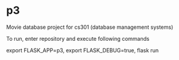 # p3
Movie database project for cs301 (database management systems)

To run, enter repository and execute following commands

export FLASK_APP=p3,
export FLASK_DEBUG=true,
flask run
